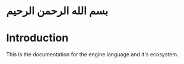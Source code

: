 # بسم الله الرحمن الرحيم

# Introduction
This is the documentation for the engine language and it's ecosystem.

